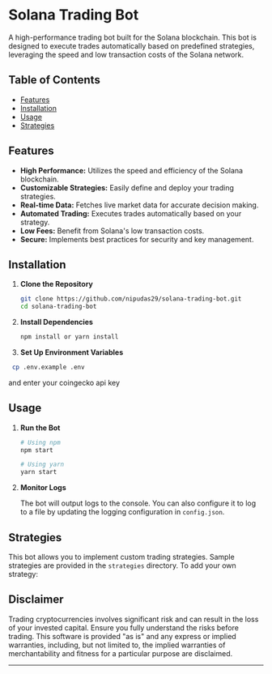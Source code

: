 # Solana Trading Bot

A high-performance trading bot built for the Solana blockchain. This bot is designed to execute trades automatically based on predefined strategies, leveraging the speed and low transaction costs of the Solana network.

## Table of Contents

- [Features](#features)
- [Installation](#installation)
- [Usage](#usage)
- [Strategies](#strategies)

## Features

- **High Performance:** Utilizes the speed and efficiency of the Solana blockchain.
- **Customizable Strategies:** Easily define and deploy your trading strategies.
- **Real-time Data:** Fetches live market data for accurate decision making.
- **Automated Trading:** Executes trades automatically based on your strategy.
- **Low Fees:** Benefit from Solana's low transaction costs.
- **Secure:** Implements best practices for security and key management.

## Installation

1. **Clone the Repository**

    ```bash
    git clone https://github.com/nipudas29/solana-trading-bot.git
    cd solana-trading-bot
    ```

2. **Install Dependencies**

    ```bash
    npm install or yarn install  
    ```

3. **Set Up Environment Variables**
 
 ```sh
  cp .env.example .env
```
and enter your coingecko api key 



## Usage

1. **Run the Bot**

    ```bash
    # Using npm
    npm start

    # Using yarn
    yarn start
    ```

2. **Monitor Logs**

    The bot will output logs to the console. You can also configure it to log to a file by updating the logging configuration in `config.json`.



## Strategies

This bot allows you to implement custom trading strategies. Sample strategies are provided in the `strategies` directory. To add your own strategy:



## Disclaimer

Trading cryptocurrencies involves significant risk and can result in the loss of your invested capital. Ensure you fully understand the risks before trading. This software is provided "as is" and any express or implied warranties, including, but not limited to, the implied warranties of merchantability and fitness for a particular purpose are disclaimed.

---


